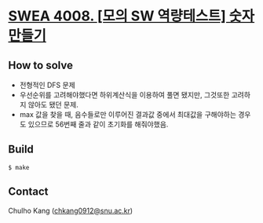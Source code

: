 # [SWEA 4008. [모의 SW 역량테스트] 숫자 만들기](https://www.swexpertacademy.com/main/code/problem/problemSubmitHistory.do?contestProbId=AWIeRZV6kBUDFAVH)

## How to solve
* 전형적인 DFS 문제
* 우선순위를 고려해야했다면 하위계산식을 이용하여 풀면 됐지만, 그것또한 고려하지 않아도 됐던 문제.
* max 값을 찾을 때, 음수들로만 이루어진 결과값 중에서 최대값을 구해야하는 경우도 있으므로 56번째 줄과 같이 초기화를 해줘야했음.

## Build

```
$ make
```

## Contact
Chulho Kang ([chkang0912@snu.ac.kr](mailto:chkang0912@snu.ac.kr))


